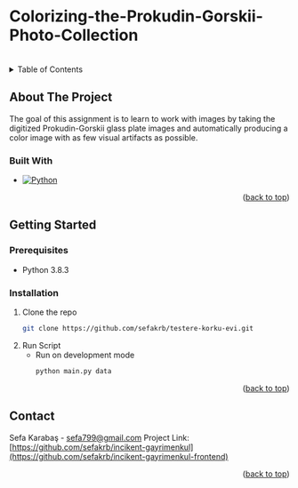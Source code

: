 # Colorizing-the-Prokudin-Gorskii-Photo-Collection

<br />


<!-- TABLE OF CONTENTS -->
<details>
  <summary>Table of Contents</summary>
  <ol>
    <li>
        <a href="#built-with">Built With</a>
    </li>
    <li>
      <a href="#getting-started">Getting Started</a>
      <ul>
        <li><a href="#prerequisites">Prerequisites</a></li>
        <li><a href="#installation">Installation</a></li>
      </ul>
    </li>
    <li><a href="#contact">Contact</a></li>
  </ol>
</details>


## About The Project

  The goal of this assignment is to learn to work with images by taking the digitized Prokudin-Gorskii glass plate images and automatically producing a color image with as few visual artifacts as possible.


### Built With

* [![Python][Python]][Python-url]

<p align="right">(<a href="#readme-top">back to top</a>)</p>

## Getting Started

### Prerequisites

* Python 3.8.3
  

### Installation

1. Clone the repo
   ```sh
   git clone https://github.com/sefakrb/testere-korku-evi.git
   ```
2. Run Script 
   * Run on development mode
     ```sh
     python main.py data
     ```
<p align="right">(<a href="#readme-top">back to top</a>)</p>


## Contact
Sefa Karabaş - sefa799@gmail.com
Project Link: [https://github.com/sefakrb/incikent-gayrimenkul](https://github.com/sefakrb/incikent-gayrimenkul-frontend)

<p align="right">(<a href="#readme-top">back to top</a>)</p>

<!-- MARKDOWN LINKS & IMAGES -->
<!-- https://www.markdownguide.org/basic-syntax/#reference-style-links -->
[Python]:https://img.shields.io/badge/python-3670A0?style=for-the-badge&logo=python&logoColor=ffdd54
[Python-url]: https://python.org/
